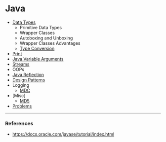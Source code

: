 # Java

- [Data Types](src/main/java/DataTypes/DataTypes.ipynb)
  - Primitive Data Types
  - Wrapper Classes
  - Autoboxing and Unboxing
  - Wrapper Classes Advantages
  - [Type Conversion](src/main/java/DataTypes/TypeConversion.md)
- [Print](src/main/java/JavaPrint/Print.ipynb)
- [Java Variable Arguments](src/main/java/VariableArguments/Varargs.ipynb)
- [Streams](src/main/java/Streams/Streams.ipynb)
- OOPs
- [Java Reflection](src/main/java/JavaReflection)
- [Design Patterns](src/main/java/DesignPatterns)
- Logging
  - [MDC]()
- [Misc]
  - [MD5]()
- [Problems](src/main/java/Problems)


<hr>

### References

- https://docs.oracle.com/javase/tutorial/index.html
